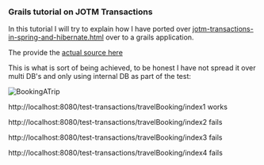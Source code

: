### Grails tutorial on JOTM Transactions

In this tutorial I will try to explain how I have ported over 
[jotm-transactions-in-spring-and-hibernate.html](https://today.java.net/pub/a/today/2006/08/31/jotm-transactions-in-spring-and-hibernate.html) over to a grails application.


The provide the [actual source here](https://today.java.net/sites/all/modules/pubdlcnt/pubdlcnt.php?file=/today/2006/08/31/JotmInSpringAndHibernateSrc.zip&nid=219704)


This is what is sort of being achieved, to be honest I have not spread it over multi DB's and only using internal DB as part of the test:


![BookingATrip](https://raw.github.com/vahidhedayati/test-transactions/master/images/Figure01_BookingATrip.jpg)



http://localhost:8080/test-transactions/travelBooking/index1 works


http://localhost:8080/test-transactions/travelBooking/index2 fails


http://localhost:8080/test-transactions/travelBooking/index3 fails


http://localhost:8080/test-transactions/travelBooking/index4 fails
